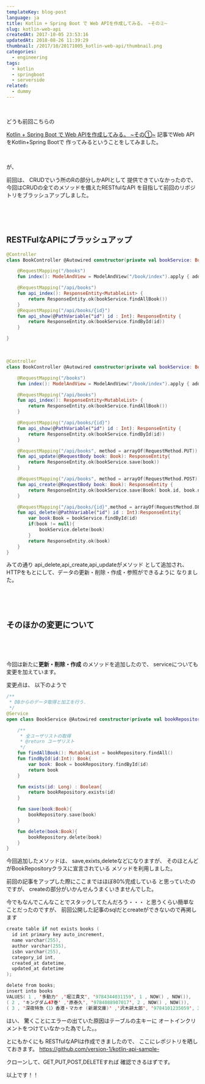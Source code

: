 ```yaml
---
templateKey: blog-post
language: ja
title: Kotlin + Spring Boot で Web APIを作成してみる。 ~その②~
slug: kotlin-web-api
createdAt: 2017-10-05 23:53:16
updatedAt: 2018-08-26 11:39:29
thumbnail: /2017/10/20171005_kotlin-web-api/thumbnail.png
categories:
  - engineering
tags:
  - kotlin
  - springboot
  - serverside
related:
  - dummy
---
```


&nbsp;

どうも前回こちらの

<a href="https://ver-1-0.net/2017/09/18/kotlin-spring-api-1/" target="_blank" rel="noopener noreferrer">Kotlin + Spring Boot で Web APIを作成してみる。 ~その①~</a>
記事でWeb APIをKotlin+Spring Bootで
作ってみるということをしてみました。

&nbsp;

が、

前回は、
CRUDでいう所のRの部分しかAPIとして
提供できていなかったので、
今回はCRUDの全てのメソッドを備えたRESTfulなAPI
を目指して前回のリポジトリをブラッシュアップしました。

<div class="adsense"></div>

&nbsp;

&nbsp;
<h2 class="chapter">RESTFulなAPIにブラッシュアップ</h2>

```kotlin
@Controller
class BookController @Autowired constructor(private val bookService: BookService) {

    @RequestMapping("/books")
    fun index(): ModelAndView = ModelAndView("/book/index").apply { addObject("books", bookService.findAllBook()) }

    @RequestMapping("/api/books")
    fun api_index(): ResponseEntity<MutableList> {
        return ResponseEntity.ok(bookService.findAllBook())
    }
    @RequestMapping("/api/books/{id}")
    fun api_show(@PathVariable("id") id : Int): ResponseEntity {
        return ResponseEntity.ok(bookService.findById(id))
    }

}

```
&nbsp;
```kotlin
@Controller
class BookController @Autowired constructor(private val bookService: BookService) {

    @RequestMapping("/books")
    fun index(): ModelAndView = ModelAndView("/book/index").apply { addObject("books", bookService.findAllBook()) }

    @RequestMapping("/api/books")
    fun api_index(): ResponseEntity<MutableList> {
        return ResponseEntity.ok(bookService.findAllBook())
    }

    @RequestMapping("/api/books/{id}")
    fun api_show(@PathVariable("id") id : Int): ResponseEntity {
        return ResponseEntity.ok(bookService.findById(id))
    }

    @RequestMapping("/api/books", method = arrayOf(RequestMethod.PUT))
    fun api_update(@RequestBody book: Book): ResponseEntity{
        return ResponseEntity.ok(bookService.save(book))
    }

    @RequestMapping("/api/books", method = arrayOf(RequestMethod.POST))
    fun api_create(@RequestBody book: Book): ResponseEntity {
        return ResponseEntity.ok(bookService.save(Book( book.id, book.name,book.author,book.isbn)))
    }

    @RequestMapping("/api/books/{id}",method = arrayOf(RequestMethod.DELETE))
    fun api_delete(@PathVariable("id") id : Int):ResponseEntity{
        var book:Book = bookService.findById(id)
        if(book != null){
            bookService.delete(book)
        }
        return ResponseEntity.ok(book)
    }
}

```

みての通り
api_delete,api_create,api_updateがメソッド
として追加され、
HTTPをもとにして、データの更新・削除・作成・参照ができるように
なりました。

&nbsp;

&nbsp;
<h2 class="chapter">そのほかの変更について</h2>
&nbsp;

&nbsp;

今回は新たに<strong>更新・削除・作成</strong>
のメソッドを追加したので、
serviceについても変更を加えています。

変更点は、
以下のようで
```kotlin
/**
 * DBからのデータ取得と加工を行う.
 */
@Service
open class BookService @Autowired constructor(private val bookRepository: BookRepository) {

    /**
     * 全ユーザリストの取得
     * @return ユーザリスト
     */
    fun findAllBook(): MutableList = bookRepository.findAll()
    fun findById(id:Int): Book{
        var book: Book = bookRepository.findById(id)
        return book
    }

    fun exists(id: Long) : Boolean{
        return bookRepository.exists(id)
    }

    fun save(book:Book){
        bookRepository.save(book)
    }

    fun delete(book:Book){
        bookRepository.delete(book)
    }
}

```
今回追加したメソッドは、
save,exixts,deleteなどになりますが、
そのほとんどがBookRepositoryクラスに宣言されている
メソッドを利用しました。

前回の記事をアップした際にここまではほぼ80%完成している
と思っていたのですが、
createの部分がいかんせんうまくいきませんでした。

今でもなんでこんなことでスタックしてたんだろう・・・
と思うくらい簡単なことだったのですが、
前回公開した記事のsqlだとcreateができないので再掲します
```kotlin
create table if not exists books (
  id int primary key auto_increment,
  name varchar(255),
  author varchar(255),
  isbn varchar(255),
  category_id int,
  created_at datetime,
  updated_at datetime
);

delete from books;
insert into books
VALUES( 1 , '多動力' ,'堀江貴文', '9784344031159', 1 , NOW() , NOW()),
( 2 , 'キングダム47巻' ,'原泰久', '9784088907017', 2 , NOW() , NOW()),
( 3 , '深夜特急〈1〉香港・マカオ (新潮文庫)' ,'沢木耕太郎', '9784101235059', 3 , NOW() , NOW());

```
はい、
驚くことにエラーの出ていた原因はテーブルの主キーに
オートインクリメントをつけていなかった為でした。。

とにもかくにも
RESTfulなAPIは作成できましたので、
ここにレポジトリを晒しておきます。
<a href="https://github.com/version-1/kotlin-api-sample-">https://github.com/version-1/kotlin-api-sample-</a>

クローンして、GET,PUT,POST,DELETEすれば
確認できるはずです。

以上です！！
